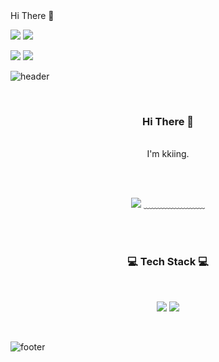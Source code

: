 <div align="left">
  Hi There 👋 

 <a href="https://hits.seeyoufarm.com"><img src="https://hits.seeyoufarm.com/api/count/incr/badge.svg?url=https%3A%2F%2Fgithub.com%2Fhyeinisfree&count_bg=%2341B883&title_bg=%23CDC2C2&icon=github.svg&icon_color=%23E7E7E7&title=hits&edge_flat=true"/></a>
 <a href="https://www.instagram.com/control_record/?hl=ko"><img src="https://img.shields.io/badge/Instagram-E4405F?style=flat-square&logo=Instagram&logoColor=white&link=https://www.instagram.com/control_record/?hl=ko"/></a>
  
 <img src="https://img.shields.io/badge/C++-00599C?style=flat-square&logo=C%2B%2B&logoColor=white"/></a> 
 <img src="https://img.shields.io/badge/Python-3766AB?style=flat-square&logo=Python&logoColor=white"/></a>

</div>


![header](https://capsule-render.vercel.app/api?type=waving&&color=gradient&height=100&section=header&fontSize=90)


<div align = "center">

<br/>
<h3>Hi There 👋</h3><br/>
I'm kkiing.<br/>

<br/><br/>
  
 <a href="https://hits.seeyoufarm.com"><img src="https://hits.seeyoufarm.com/api/count/incr/badge.svg?url=https%3A%2F%2Fgithub.com%2Fhyeinisfree&count_bg=%2341B883&title_bg=%23CDC2C2&icon=github.svg&icon_color=%23E7E7E7&title=hits&edge_flat=true"/></a>
﹏﹏﹏﹏﹏﹏﹏

<br/><br/>
 
<h3>💻 Tech Stack 💻</h3>
 
<br/>

 <img src="https://img.shields.io/badge/C++-00599C?style=flat-square&logo=C%2B%2B&logoColor=white"/></a> 
 <img src="https://img.shields.io/badge/Python-3766AB?style=flat-square&logo=Python&logoColor=white"/></a>

</div>

<br/>

![footer](https://capsule-render.vercel.app/api?type=waving&&color=gradient&height=100&section=footer&fontSize=90)
